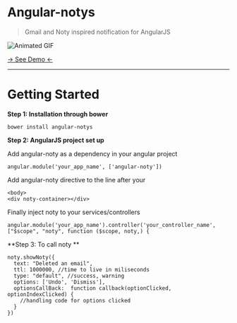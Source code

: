 Angular-notys
=========
>Gmail and Noty inspired notification for AngularJS

![Animated GIF](http://s22.postimg.org/65tnpbgnz/screencast.gif)

[→ See Demo ←](http://steve-ng.github.io/angular-notys/#/api/showNoty)

___

Getting Started
=========


**Step 1: Installation through bower**

    bower install angular-notys


**Step 2: AngularJS project set up**

Add angular-noty as a dependency in your angular project 


    angular.module('your_app_name', ['angular-noty'])
 
Add angular-noty directive to the line after your <body>  


    <body>
    <div noty-container></div> 
Finally inject noty to your services/controllers


    angular.module('your_app_name').controller('your_controller_name', 
    ["$scope", "noty", function ($scope, noty,) {
    
**Step 3: To call noty **


    noty.showNoty({
      text: "Deleted an email",
      ttl: 1000000, //time to live in miliseconds
      type: "default", //success, warning 
      options: ['Undo', 'Dismiss'], 
      optionsCallBack:  function callback(optionClicked, optionIndexClicked) {
        //handling code for options clicked
      }
    })